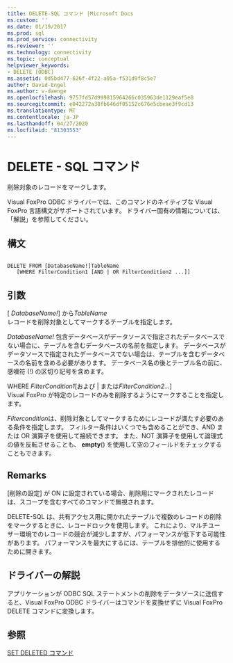```yaml
---
title: DELETE-SQL コマンド |Microsoft Docs
ms.custom: ''
ms.date: 01/19/2017
ms.prod: sql
ms.prod_service: connectivity
ms.reviewer: ''
ms.technology: connectivity
ms.topic: conceptual
helpviewer_keywords:
- DELETE [ODBC]
ms.assetid: 0d5bd477-626f-4f22-a05a-f531d9f8c5e7
author: David-Engel
ms.author: v-daenge
ms.openlocfilehash: 9757fd57d999815964266c035963de1129eaf5e8
ms.sourcegitcommit: e042272a38fb646df05152c676e5cbeae3f9cd13
ms.translationtype: MT
ms.contentlocale: ja-JP
ms.lasthandoff: 04/27/2020
ms.locfileid: "81303553"
---
```

# <a name="delete---sql-command"></a>DELETE - SQL コマンド
削除対象のレコードをマークします。  
  
 Visual FoxPro ODBC ドライバーでは、このコマンドのネイティブな Visual FoxPro 言語構文がサポートされています。 ドライバー固有の情報については、「解説」を参照してください。  
  
## <a name="syntax"></a>構文  
  
```  
  
DELETE FROM [DatabaseName!]TableName  
   [WHERE FilterCondition1 [AND | OR FilterCondition2 ...]]  
```  
  
## <a name="arguments"></a>引数  
 [ *DatabaseName!*] から*TableName*  
 レコードを削除対象としてマークするテーブルを指定します。  
  
 *DatabaseName!* 包含データベースがデータソースで指定されたデータベースでない場合に、テーブルを含むデータベースの名前を指定します。 データベースがデータソースで指定されたデータベースでない場合は、テーブルを含むデータベースの名前を含める必要があります。 データベース名の後とテーブル名の前に、感嘆符 (!) の区切り記号を含めます。  
  
 WHERE *FilterCondition1*[および &#124; または*FilterCondition2*...]  
 Visual FoxPro が特定のレコードのみを削除するようにマークすることを指定します。  
  
 *Filtercondition*は、削除対象としてマークするためにレコードが満たす必要のある条件を指定します。 フィルター条件はいくつでも含めることができ、AND または OR 演算子を使用して接続できます。 また、NOT 演算子を使用して論理式の値を反転させることも、 **empty**() を使用して空のフィールドをチェックすることもできます。  
  
## <a name="remarks"></a>Remarks  
 [削除の設定] が ON に設定されている場合、削除用にマークされたレコードは、スコープを含むすべてのコマンドで無視されます。  
  
 DELETE-SQL は、共有アクセス用に開かれたテーブルで複数のレコードの削除をマークするときに、レコードロックを使用します。 これにより、マルチユーザー環境でのレコードの競合が減少しますが、パフォーマンスが低下する可能性があります。 パフォーマンスを最大にするには、テーブルを排他的に使用するために開きます。  
  
## <a name="driver-remarks"></a>ドライバーの解説  
 アプリケーションが ODBC SQL ステートメントの削除をデータソースに送信すると、Visual FoxPro ODBC ドライバーはコマンドを変換せずに Visual FoxPro DELETE コマンドに変換します。  
  
## <a name="see-also"></a>参照  
 [SET DELETED コマンド](../../odbc/microsoft/set-deleted-command.md)
